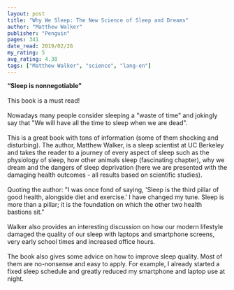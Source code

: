 ```yaml
---
layout: post
title: "Why We Sleep: The New Science of Sleep and Dreams"
author: "Matthew Walker"
publisher: "Penguin"
pages: 341
date_read: 2019/02/26
my_rating: 5
avg_rating: 4.38
tags: ["Matthew Walker", "science", "lang-en"]
---
```


<b>“Sleep is nonnegotiable”</b><br/><br/>This book is a must read!<br/><br/>Nowadays many people consider sleeping a "waste of time" and jokingly say that "We will have all the time to sleep when we are dead". <br/><br/>This is a great book with tons of information (some of them shocking and disturbing). The author, Matthew Walker, is a sleep scientist at UC Berkeley and takes the reader to a journey of every aspect of sleep such as the physiology of sleep, how other animals sleep (fascinating chapter), why we dream and the dangers of sleep deprivation (here we are presented with the damaging health outcomes - all results based on scientific studies). <br/><br/>Quoting the author: "I was once fond of saying, 'Sleep is the third pillar of good health, alongside diet and exercise.' I have changed my tune. Sleep is more than a pillar; it is the foundation on which the other two health bastions sit."<br/><br/>Walker also provides an interesting discussion on how our modern lifestyle damaged the quality of our sleep with laptops and smartphone screens, very early school times and increased office hours. <br/><br/>The book also gives some advice on how to improve sleep quality. Most of them are no-nonsense and easy to apply. For example, I already started a fixed sleep schedule and greatly reduced my smartphone and laptop use at night.

